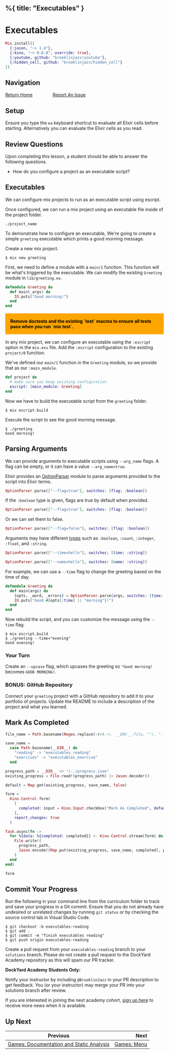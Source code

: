 %{
  title: "Executables"
}
---
# Executables

```elixir
Mix.install([
  {:jason, "~> 1.4"},
  {:kino, "~> 0.8.0", override: true},
  {:youtube, github: "brooklinjazz/youtube"},
  {:hidden_cell, github: "brooklinjazz/hidden_cell"}
])
```

## Navigation

[Return Home](../start.livemd)<span style="padding: 0 30px"></span>
[Report An Issue](https://github.com/DockYard-Academy/beta_curriculum/issues/new?assignees=&labels=&template=issue.md&title=)

## Setup

Ensure you type the `ea` keyboard shortcut to evaluate all Elixir cells before starting. Alternatively you can evaluate the Elixir cells as you read.

## Review Questions

Upon completing this lesson, a student should be able to answer the following questions.

* How do you configure a project as an executable script?

## Executables

We can configure mix projects to run as an executable script using escript.

Once configured, we can run a mix project using an executable file inside of the project folder.

```
./project_name
```

To demonstrate how to configure an executable, We're going to create a simple `greeting` executable which prints a good morning message.

Create a new mix project.

```
$ mix new greeting
```

First, we need to define a module with a `main/1` function. This function will be what's triggered by the executable.
We can modify the existing `Greeting` module in `lib/greeting.ex`.

<!-- livebook:{"force_markdown":true} -->

```elixir
defmodule Greeting do
  def main(_args) do
    IO.puts("Good morning!")
  end
end
```

<!-- livebook:{"break_markdown":true} -->

<div style="background-color: orange; font-weight: bold; padding: 1rem; color: black; margin: 1rem 0;">
Remove doctests and the existing `test` macros to ensure all tests pass when you run `mix test`.
</div>

<!-- livebook:{"break_markdown":true} -->

In any mix project, we can configure an executable using the `:escript` option in the `mix.exs` file.
Add the `:escript` configuration to the existing `project/0` function.

We've defined our `main/1` function in the `Greeting` module, so we provide that as our `:main_module`.

<!-- livebook:{"force_markdown":true} -->

```elixir
def project do
  # make sure you keep existing configuration
  escript: [main_module: Greeting]
end
```

Now we have to build the executable script from the `greeting` folder.

```
$ mix escript.build
```

Execute the script to see the good morning message.

```
$ ./greeting
Good morning!
```

## Parsing Arguments

We can provide arguments to executable scripts using `--arg_name` flags. A flag can be empty, or it can have a value `--arg_name=true`.

Elixir provides an [OptionParser](https://hexdocs.pm/elixir/OptionParser.html) module to parse arguments provided to the script into Elixir terms.

```elixir
OptionParser.parse(["--flag=true"], switches: [flag: :boolean])
```

If the `:boolean` type is given, flags are true by default when provided.

```elixir
OptionParser.parse(["--flag=true"], switches: [flag: :boolean])
```

Or we can set them to false.

```elixir
OptionParser.parse(["--flag=false"], switches: [flag: :boolean])
```

Arguments may have different [types](https://hexdocs.pm/elixir/1.12/OptionParser.html#parse/2-types) such as `:boolean`, `:count`, `:integer`, `:float`, and `:string`.

```elixir
OptionParser.parse(["--time=hello"], switches: [time: :string])
```

```elixir
OptionParser.parse(["--name=hello"], switches: [name: :string])
```

For example, we can use a `--time` flag to change the greeting based on the time of day.

<!-- livebook:{"break_markdown":true} -->

<!-- livebook:{"force_markdown":true} -->

```elixir
defmodule Greeting do
  def main(args) do
    {opts, _word, _errors} = OptionParser.parse(args, switches: [time: :string])
    IO.puts("Good #{opts[:time] || "morning"}!")
  end
end
```

<!-- livebook:{"break_markdown":true} -->

Now rebuild the script, and you can customize the message using the `--time` flag.

```
$ mix escript.build
$ ./greeting --time="evening"
Good evening!
```

<!-- livebook:{"break_markdown":true} -->

### Your Turn

Create an `--upcase` flag, which upcases the greeting so `"Good morning!` becomes `GOOD MORNING!`.

<!-- livebook:{"break_markdown":true} -->

### BONUS: GitHub Repository

Connect your `greeting` project with a GitHub repository to add it to your portfolio of projects. Update the README to include a description of the project and what you learned.

## Mark As Completed

<!-- livebook:{"attrs":{"source":"file_name = Path.basename(Regex.replace(~r/#.+/, __ENV__.file, \"\"), \".livemd\")\n\nsave_name =\n  case Path.basename(__DIR__) do\n    \"reading\" -> \"executables_reading\"\n    \"exercises\" -> \"executables_exercise\"\n  end\n\nprogress_path = __DIR__ <> \"/../progress.json\"\nexisting_progress = File.read!(progress_path) |> Jason.decode!()\n\ndefault = Map.get(existing_progress, save_name, false)\n\nform =\n  Kino.Control.form(\n    [\n      completed: input = Kino.Input.checkbox(\"Mark As Completed\", default: default)\n    ],\n    report_changes: true\n  )\n\nTask.async(fn ->\n  for %{data: %{completed: completed}} <- Kino.Control.stream(form) do\n    File.write!(\n      progress_path,\n      Jason.encode!(Map.put(existing_progress, save_name, completed), pretty: true)\n    )\n  end\nend)\n\nform","title":"Track Your Progress"},"chunks":null,"kind":"Elixir.HiddenCell","livebook_object":"smart_cell"} -->

```elixir
file_name = Path.basename(Regex.replace(~r/#.+/, __ENV__.file, ""), ".livemd")

save_name =
  case Path.basename(__DIR__) do
    "reading" -> "executables_reading"
    "exercises" -> "executables_exercise"
  end

progress_path = __DIR__ <> "/../progress.json"
existing_progress = File.read!(progress_path) |> Jason.decode!()

default = Map.get(existing_progress, save_name, false)

form =
  Kino.Control.form(
    [
      completed: input = Kino.Input.checkbox("Mark As Completed", default: default)
    ],
    report_changes: true
  )

Task.async(fn ->
  for %{data: %{completed: completed}} <- Kino.Control.stream(form) do
    File.write!(
      progress_path,
      Jason.encode!(Map.put(existing_progress, save_name, completed), pretty: true)
    )
  end
end)

form
```

## Commit Your Progress

Run the following in your command line from the curriculum folder to track and save your progress in a Git commit.
Ensure that you do not already have undesired or unrelated changes by running `git status` or by checking the source control tab in Visual Studio Code.

```
$ git checkout -b executables-reading
$ git add .
$ git commit -m "finish executables reading"
$ git push origin executables-reading
```

Create a pull request from your `executables-reading` branch to your `solutions` branch.
Please do not create a pull request to the DockYard Academy repository as this will spam our PR tracker.

**DockYard Academy Students Only:**

Notify your instructor by including `@BrooklinJazz` in your PR description to get feedback.
You (or your instructor) may merge your PR into your solutions branch after review.

If you are interested in joining the next academy cohort, [sign up here](https://academy.dockyard.com/) to receive more news when it is available.

## Up Next

| Previous                                                                                                | Next                                          |
| ------------------------------------------------------------------------------------------------------- | --------------------------------------------: |
| [Games: Documentation and Static Analysis](../exercises/games_documentation_and_static_analysis.livemd) | [Games: Menu](../exercises/games_menu.livemd) |

